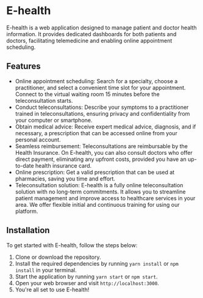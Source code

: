 # E-health

E-health is a web application designed to manage patient and doctor health information. It provides dedicated dashboards for both patients and doctors, facilitating telemedicine and enabling online appointment scheduling.

## Features

-   Online appointment scheduling: Search for a specialty, choose a practitioner, and select a convenient time slot for your appointment. Connect to the virtual waiting room 15 minutes before the teleconsultation starts.
-   Conduct teleconsultations: Describe your symptoms to a practitioner trained in teleconsultations, ensuring privacy and confidentiality from your computer or smartphone.
-   Obtain medical advice: Receive expert medical advice, diagnosis, and if necessary, a prescription that can be accessed online from your personal account.
-   Seamless reimbursement: Teleconsultations are reimbursable by the Health Insurance. On E-health, you can also consult doctors who offer direct payment, eliminating any upfront costs, provided you have an up-to-date health insurance card.
-   Online prescription: Get a valid prescription that can be used at pharmacies, saving you time and effort.
-   Teleconsultation solution: E-health is a fully online teleconsultation solution with no long-term commitments. It allows you to streamline patient management and improve access to healthcare services in your area. We offer flexible initial and continuous training for using our platform.

## Installation

To get started with E-health, follow the steps below:

1.  Clone or download the repository.
2.  Install the required dependencies by running `yarn install` or `npm install` in your terminal.
3.  Start the application by running `yarn start` or `npm start`.
4.  Open your web browser and visit `http://localhost:3000`.
5.  You're all set to use E-health!
